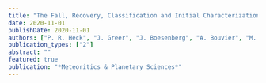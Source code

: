 ```yaml
---
title: "The Fall, Recovery, Classification and Initial Characterization of the Hamburg, Michigan L4 Chondrite"
date: 2020-11-01
publishDate: 2020-11-01
authors: ["P. R. Heck", "J. Greer", "J. Boesenberg", "A. Bouvier", "M. W. Caffee", "W. Cassata", "C. Corrigan", "A. M. Davis", "D. Davis", "M. Fries", "M. Hankey", "P. Jenniskens", "P. Schmitt-Kopplin", "S. Sheu", "R. Trappitsch", "M. Velbel", "B. Weller", "K. Welten", "Q.-Z. Yin", "M. E. Sanborn", "K. Ziegler", "D. Rowland", "K. L. Verosub", "Q. Zhou", "Y. Liu", "G. Q. Tang", "Q. L. Li", "X.-H. Li"]
publication_types: ["2"]
abstract: ""
featured: true
publication: "*Meteoritics & Planetary Sciences*"
---
```


